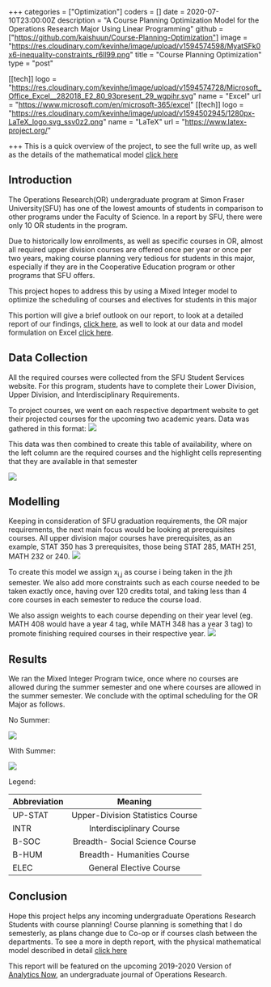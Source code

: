 +++
categories = ["Optimization"]
coders = []
date = 2020-07-10T23:00:00Z
description = "A Course Planning Optimization Model for the Operations Research Major Using Linear Programming"
github = ["https://github.com/kaishuun/Course-Planning-Optimization"]
image = "https://res.cloudinary.com/kevinhe/image/upload/v1594574598/MyatSFk0x6-inequality-constraints_r6ll99.png"
title = "Course Planning Optimization"
type = "post"

[[tech]]
logo = "https://res.cloudinary.com/kevinhe/image/upload/v1594574728/Microsoft_Office_Excel__282018_E2_80_93present_29_wgpihr.svg"
name = "Excel"
url = "https://www.microsoft.com/en/microsoft-365/excel"
[[tech]]
logo = "https://res.cloudinary.com/kevinhe/image/upload/v1594502945/1280px-LaTeX_logo.svg_ssv0z2.png"
name = "LaTeX"
url = "https://www.latex-project.org/"

+++
This is a quick overview of the project, to see the full write up, as well as the details of the mathematical model [click here](https://github.com/kaishuun/Course-Planning-Optimization/blob/master/project%20report.pdf)

## Introduction 

The Operations Research(OR) undergraduate program at Simon Fraser University(SFU) has one of the lowest amounts of students in comparison to other programs under the Faculty of Science. In a report by SFU, there were only 10 OR students in the program.

Due to historically low enrollments, as well as specific courses in OR, almost all required upper division courses are offered once per year or once per two years, making course planning very tedious for students in this major, especially if they are in the Cooperative Education program or other programs that SFU offers.

This project hopes to address this by using a Mixed Integer model to optimize the scheduling of courses and electives for students in this major

This portion will give a brief outlook on our report, to look at a detailed report of our findings, [click here](https://github.com/kaishuun/Course-Planning-Optimization/blob/master/project%20report.pdf), as well to look at our data and model formulation on Excel [click here](https://github.com/kaishuun/Course-Planning-Optimization/blob/master/Course%20Optimization.xlsx).

## Data Collection

All the required courses were collected from the SFU Student Services website. For this program, students have to complete their Lower Division, Upper Division, and Interdisciplinary Requirements.

To project courses, we went on each respective department website to get their projected courses for the upcoming two academic years. Data was gathered in this format:
![](https://res.cloudinary.com/kevinhe/image/upload/v1594525972/math_availability_qbmsyr.png)

This data was then combined to create this table of availability, where on the left column are the required courses and the highlight cells representing that they are available in that semester

![](https://res.cloudinary.com/kevinhe/image/upload/v1594525780/Course_availability_n5gybk.png)

## Modelling 

Keeping in consideration of SFU graduation requirements, the OR major requirements, the next main focus would be looking at prerequisites courses. All upper division major courses have prerequisites, as an example, STAT 350 has 3 prerequisites, those being STAT 285, MATH 251, MATH 232 or 240. 
![](https://res.cloudinary.com/kevinhe/image/upload/v1594525337/course_description_dl1ozc.png)

To create this model we assign x<sub>i,j</sub> as course i being taken in the jth semester.
We also add more constraints such as each course needed to be taken exactly once, having over 120 credits total, and taking less than 4 core courses in each semester to reduce the course load.

We also assign weights to each course depending on their year level (eg. MATH 408 would have a year 4 tag, while MATH 348 has a year 3 tag) to promote finishing required courses in their respective year. 
![](https://res.cloudinary.com/kevinhe/image/upload/v1594526982/course_weights_nkmgem.png)

## Results
We ran the Mixed Integer Program twice, once where no courses are allowed during the summer semester and one where courses are allowed in the summer semester. We conclude with the optimal scheduling for the OR Major as follows.

No Summer:

![](https://res.cloudinary.com/kevinhe/image/upload/v1594527231/optimal_schedule_-_1_qbicvr.png)

With Summer:

![](https://res.cloudinary.com/kevinhe/image/upload/v1594527231/optimal_schedule_-_2_iqlz8h.png)

Legend:

| Abbreviation  | Meaning       |
| ------------- |:-------------:| 
| UP-STAT | Upper-Division Statistics Course
| INTR      |  Interdisciplinary Course| 
| B-SOC      | Breadth- Social Science Course      | 
| B-HUM | Breadth- Humanities Course      | 
| ELEC | General Elective Course      | 

## Conclusion

Hope this project helps any incoming undergraduate Operations Research Students with course planning! Course planning is something that I do semesterly, as plans change due to Co-op or if courses clash between the departments. To see a more in depth report, with the physical mathematical model described in detail [click here](https://github.com/kaishuun/Course-Planning-Optimization/blob/master/project%20report.pdf)

This report will be featured on the upcoming 2019-2020 Version of [Analytics Now](https://journals.lib.sfu.ca/index.php/analytics-now/index), an undergraduate journal of Operations Research.

